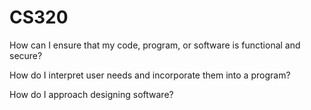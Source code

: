 # CS320


How can I ensure that my code, program, or software is functional and secure?


How do I interpret user needs and incorporate them into a program?


How do I approach designing software?
